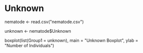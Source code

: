 # Unknown
nematode <- read.csv("nematode.csv")

unknown <- nematode$Unknown

boxplot(list(Group1 = unknown), 
        main = "Unknown Boxplot", 
        ylab = "Number of Individuals")
